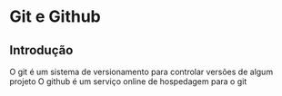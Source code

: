 # Git e Github

## Introdução

O git é um sistema de versionamento para controlar versões de algum projeto
O github é um serviço online de hospedagem para o git
